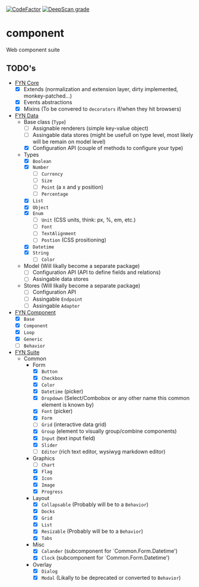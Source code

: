 [![CodeFactor](https://www.codefactor.io/repository/github/fyn-software/component/badge/master)](https://www.codefactor.io/repository/github/fyn-software/component/overview/master)
[![DeepScan grade](https://deepscan.io/api/teams/4426/projects/6205/branches/50700/badge/grade.svg)](https://deepscan.io/dashboard#view=project&tid=4426&pid=6205&bid=50700)

# component
Web component suite

## TODO's
- [FYN Core](https://github.com/FYN-Software/core)
  - [x] Extends (normalization and extension layer, dirty implemented, monkey-patched...)
  - [x] Events abstractions
  - [x] Mixins (To be convered to `decorators` if/when they hit browsers)
- [FYN Data](https://github.com/FYN-Software/data)
  - Base class (`Type`)
    - [ ] Assignable renderers (simple key-value object)
    - [ ] Assingable data stores (might be usefull on type level, most likely will be remain on model level)
    - [x] Configuration API (couple of methods to configure your type)
  - Types
    - [x] `Boolean`
    - [x] `Number`
      - [ ] `Currency`
      - [ ] `Size`
      - [ ] `Point` (a x and y position)
      - [ ] `Percentage`
    - [x] `List`
    - [x] `Object`
    - [x] `Enum`
      - [ ] `Unit` (CSS units, think: px, %, em, etc.)
      - [ ] `Font`
      - [ ] `TextAlignment`
      - [ ] `Postion` (CSS prositioning)
    - [x] `Datetime`
    - [x] `String`
      - [ ] `Color`
  - Model (Will likally become a separate package)
    - [ ] Configuration API (API to define fields and relations)
    - [ ] Assingable data stores
  - Stores (Will likally become a separate package)
    - [ ] Configuration API
    - [ ] Assingable `Endpoint`
    - [ ] Assingable `Adapter`
- [FYN Component](https://github.com/FYN-Software/component)
  - [x] `Base`
  - [x] `Component`
  - [x] `Loop`
  - [x] `Generic`
  - [ ] `Behavior`
- [FYN Suite](https://github.com/FYN-Software/duite)
  - Common
    - Form
      - [x] `Button`
      - [x] `Checkbox`
      - [x] `Color`
      - [x] `Datetime` (picker)
      - [x] `Dropdown` (Select/Combobox or any other name this common element is known by)
      - [x] `Font` (picker)
      - [x] `Form`
      - [ ] `Grid` (interactive data grid)
      - [x] `Group` (element to visually group/combine components)
      - [x] `Input` (text input field)
      - [x] `Slider`
      - [ ] `Editor` (rich text editor, wysiwyg markdown editor)
    - Graphics
      - [ ] `Chart`
      - [x] `Flag`
      - [x] `Icon`
      - [x] `Image`
      - [x] `Progress`
    - Layout
      - [x] `Collapsable` (Probably will be to a `Behavior`)
      - [x] `Docks`
      - [x] `Grid`
      - [x] `List`
      - [x] `Resizable` (Probably will be to a `Behavior`)
      - [x] `Tabs`
    - Misc
      - [x] `Calander` (subcomponent for `Common.Form.Datetime')
      - [x] `Clock` (subcomponent for `Common.Form.Datetime')
    - Overlay
      - [x] `Dialog`
      - [x] `Modal` (Likally to be deprecated or converted to `Behavior`)
